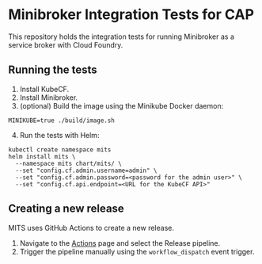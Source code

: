 # Minibroker Integration Tests for CAP

This repository holds the integration tests for running Minibroker as a service
broker with Cloud Foundry.

## Running the tests

1. Install KubeCF.
2. Install Minibroker.
3. (optional) Build the image using the Minikube Docker daemon:
```
MINIKUBE=true ./build/image.sh
```
4. Run the tests with Helm:
```
kubectl create namespace mits
helm install mits \
  --namespace mits chart/mits/ \
  --set "config.cf.admin.username=admin" \
  --set "config.cf.admin.password=<password for the admin user>" \
  --set "config.cf.api.endpoint=<URL for the KubeCF API>"
```

## Creating a new release

MITS uses GitHub Actions to create a new release.

1. Navigate to the [Actions](https://github.com/SUSE/minibroker-integration-tests/actions)
  page and select the Release pipeline.
2. Trigger the pipeline manually using the `workflow_dispatch` event trigger.
